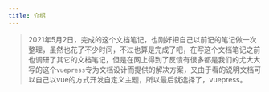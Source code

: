 ```yaml
---
title: 介绍
---
```


> 2021年5月2日，完成的这个文档笔记，也刚好把自己以前记的笔记做一次整理，虽然也花了不少时间，不过也算是完成了吧，在写这个文档笔记之前也调研了其它的文档笔记，但是在网上得到了反馈有很多都是我们的尤大大写的这个`vuepress`专为文档设计而提供的解决方案，又由于看的说明文档可以自己以vue的方式开发自定义主题，所以最后就选择了，vuepress。

